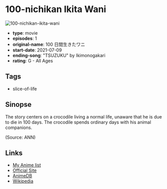 # 100-nichikan Ikita Wani

![100-nichikan-ikita-wani](https://cdn.myanimelist.net/images/anime/1871/115717.jpg)

-   **type**: movie
-   **episodes**: 1
-   **original-name**: 100 日間生きたワニ
-   **start-date**: 2021-07-09
-   **ending-song**: "TSUZUKU" by Ikimonogakari
-   **rating**: G - All Ages

## Tags

-   slice-of-life

## Sinopse

The story centers on a crocodile living a normal life, unaware that he is due to die in 100 days. The crocodile spends ordinary days with his animal companions.

(Source: ANN)

## Links

-   [My Anime list](https://myanimelist.net/anime/48352/100-nichikan_Ikita_Wani)
-   [Official Site](https://www.100wani-movie.com/news/index.html)
-   [AnimeDB](http://anidb.info/perl-bin/animedb.pl?show=anime&aid=15455)
-   [Wikipedia](https://en.wikipedia.org/wiki/100_Nichi_Go_ni_Shinu_Wani)
